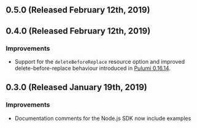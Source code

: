 ## 0.5.0 (Released February 12th, 2019)

## 0.4.0 (Released February 12th, 2019)

### Improvements

- Support for the `deleteBeforeReplace` resource option and improved
  delete-before-replace behaviour introduced in [Pulumi
  0.16.14](https://github.com/pulumi/pulumi/blob/master/CHANGELOG.md#01614-released-january-31st-2019).

## 0.3.0 (Released January 19th, 2019)

### Improvements

- Documentation comments for the Node.js SDK now include examples
